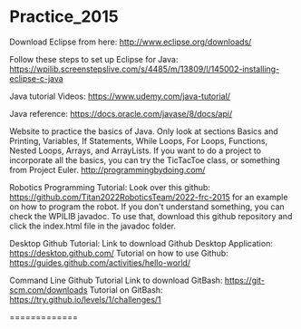 Practice_2015
=============

Download Eclipse from here: http://www.eclipse.org/downloads/

Follow these steps to set up Eclipse for Java: https://wpilib.screenstepslive.com/s/4485/m/13809/l/145002-installing-eclipse-c-java

Java tutorial Videos:
https://www.udemy.com/java-tutorial/

Java reference:
https://docs.oracle.com/javase/8/docs/api/

Website to practice the basics of Java. Only look at sections Basics and Printing, Variables, If Statements, While Loops, For Loops, Functions, Nested Loops, Arrays, and ArrayLists. If you want to do a project to incorporate all the basics, you can try the TicTacToe class, or something from Project Euler. 
http://programmingbydoing.com/

Robotics Programming Tutorial:
Look over this github: https://github.com/Titan2022RoboticsTeam/2022-frc-2015 for an example on how to program the robot. If you don't understand something, you can check the WPILIB javadoc. To use that, download this github repository and click the index.html file in the javadoc folder.

Desktop Github Tutorial:
Link to download Github Desktop Application:
https://desktop.github.com/
Tutorial on how to use Github:
https://guides.github.com/activities/hello-world/

Command Line Github Tutorial
Link to download GitBash:
https://git-scm.com/downloads
Tutorial on GitBash:
https://try.github.io/levels/1/challenges/1

=============

